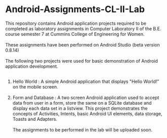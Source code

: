 # Android-Assignments-CL-II-Lab

This repository contains Android application projects required to be completed as laboratory assignments in Computer Laboratory II of the B.E. course semester 7 at Cummins College of Engineering for Women.<br /><br />
These assignments have been performed on Android Studio (beta version 0.8.14)<br /><br />
The following two projects were used for basic demonstration of Android application development.<br /><br />
1. Hello World : A simple Android application that displays "Hello World!" on the mobile screen.<br /><br />
2. Form and Database : A two screen Android application used to accept data from user in a form, store the same on a SQLite database and display each data set in a listview. This project demonstrates the concepts of Activities, Intents, basic Android UI elements, data storage, Toasts and Adapters.<br /><br />
The assignments to be performed in the lab will be uploaded soon.
